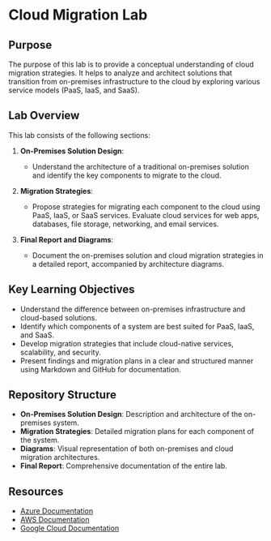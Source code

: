 # Cloud Migration Lab

## Purpose
The purpose of this lab is to provide a conceptual understanding of cloud migration strategies. It helps to analyze and architect solutions that transition from on-premises infrastructure to the cloud by exploring various service models (PaaS, IaaS, and SaaS). 


## Lab Overview
This lab consists of the following sections:

1. **On-Premises Solution Design**:
   - Understand the architecture of a traditional on-premises solution and identify the key components to migrate to the cloud.
   
2. **Migration Strategies**:
   - Propose strategies for migrating each component to the cloud using PaaS, IaaS, or SaaS services. Evaluate cloud services for web apps, databases, file storage, networking, and email services.

3. **Final Report and Diagrams**:
   - Document the on-premises solution and cloud migration strategies in a detailed report, accompanied by architecture diagrams.

## Key Learning Objectives
- Understand the difference between on-premises infrastructure and cloud-based solutions.
- Identify which components of a system are best suited for PaaS, IaaS, and SaaS.
- Develop migration strategies that include cloud-native services, scalability, and security.
- Present findings and migration plans in a clear and structured manner using Markdown and GitHub for documentation.

## Repository Structure
- **On-Premises Solution Design**: Description and architecture of the on-premises system.
- **Migration Strategies**: Detailed migration plans for each component of the system.
- **Diagrams**: Visual representation of both on-premises and cloud migration architectures.
- **Final Report**: Comprehensive documentation of the entire lab.



## Resources
- [Azure Documentation](https://docs.microsoft.com/en-us/azure)
- [AWS Documentation](https://docs.aws.amazon.com/)
- [Google Cloud Documentation](https://cloud.google.com/docs)

